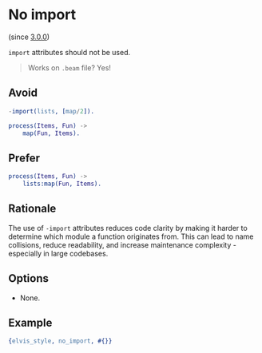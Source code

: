 # No import

(since [3.0.0](https://github.com/inaka/elvis_core/releases/tag/3.0.0))

`import` attributes should not be used.

> Works on `.beam` file? Yes!

## Avoid

```erlang
-import(lists, [map/2]).

process(Items, Fun) ->
    map(Fun, Items).
```

## Prefer

```erlang
process(Items, Fun) ->
    lists:map(Fun, Items).
```

## Rationale

The use of `-import` attributes reduces code clarity by making it harder to determine
which module a function originates from. This can lead to name collisions, reduce readability,
and increase maintenance complexity - especially in large codebases.

## Options

- None.

## Example

```erlang
{elvis_style, no_import, #{}}
```
